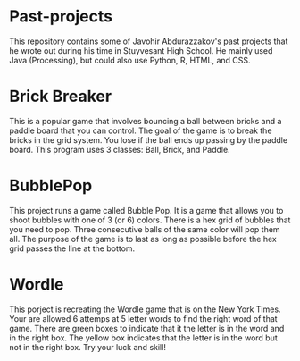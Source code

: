 # Past-projects
This repository contains some of Javohir Abdurazzakov's past projects that he wrote out during his time in Stuyvesant High School. He mainly used Java (Processing), but could also use Python, R, HTML, and CSS.

# Brick Breaker
This is a popular game that involves bouncing a ball between bricks and a paddle board that you can control. The goal of the game is to break the bricks in the grid system. You lose if the ball ends up passing by the paddle board. This program uses 3 classes: Ball, Brick, and Paddle.

# BubblePop
This project runs a game called Bubble Pop. It is a game that allows you to shoot bubbles with one of 3 (or 6) colors. There is a hex grid of bubbles that you need to pop. Three consecutive balls of the same color will pop them all. The purpose of the game is to last as long as possible before the hex grid passes the line at the bottom.

# Wordle
This porject is recreating the Wordle game that is on the New York Times. Your are allowed 6 attemps at 5 letter words to find the right word of that game. There are green boxes to indicate that it the letter is in the word and in the right box. The yellow box indicates that the letter is in the word but not in the right box. Try your luck and skill!
